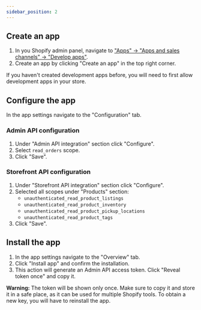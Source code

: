 ```yaml
---
sidebar_position: 2
---
```


## Create an app

1. In you Shopify admin panel, navigate to ["Apps" → "Apps and sales channels" → "Develop apps"](https://admin.shopify.com/settings/apps/development).
2. Create an app by clicking "Create an app" in the top right corner.

If you haven't created development apps before, you will need to first allow development apps in your store.

## Configure the app

In the app settings navigate to the "Configuration" tab.

### Admin API configuration

1. Under "Admin API integration" section click "Configure".
2. Select `read_orders` scope.
3. Click "Save".

### Storefront API configuration

1. Under "Storefront API integration" section click "Configure".
2. Selected all scopes under "Products" section:
   - `unauthenticated_read_product_listings`
   - `unauthenticated_read_product_inventory`
   - `unauthenticated_read_product_pickup_locations`
   - `unauthenticated_read_product_tags`
3. Click "Save".

## Install the app

1. In the app settings navigate to the "Overview" tab.
2. Click "Install app" and confirm the installation.
3. This action will generate an Admin API access token. Click "Reveal token once" and copy it.

**Warning:** The token will be shown only once. Make sure to copy it and store it in a safe place, as it can be used for multiple Shopify tools. To obtain a new key, you will have to reinstall the app.
